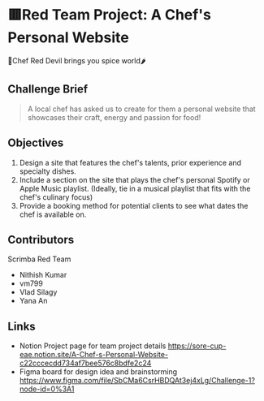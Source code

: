 # 🟥Red Team Project: A Chef's Personal Website 
👺Chef Red Devil brings you spice world🌶

## Challenge Brief 
> A local chef has asked us to create for them a personal website that showcases their craft, energy and passion for food! 

## Objectives

1. Design a site that features the chef's talents, prior experience and specialty dishes.
2. Include a section on the site that plays the chef's personal Spotify or Apple Music playlist. (Ideally, tie in a musical playlist that fits with the chef's culinary focus)
3. Provide a booking method for potential clients to see what dates the chef is available on.

## Contributors 
Scrimba Red Team 
- Nithish Kumar
- vm799 
- Vlad Silagy
- Yana An

## Links 
- Notion Project page for team project details
     https://sore-cup-eae.notion.site/A-Chef-s-Personal-Website-c22cccecdd734af7bee576c8bdfe2c24
- Figma board for design idea and brainstorming
    https://www.figma.com/file/SbCMa6CsrHBDQAt3ej4xLg/Challenge-1?node-id=0%3A1